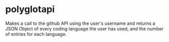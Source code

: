 # polyglotapi

Makes a call to the github API using the user's username and returns a JSON Object of every coding language the user has used, and the number of entries for each language.
